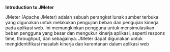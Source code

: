 **Introduction to JMeter**

JMeter (Apache JMeter) adalah sebuah perangkat lunak sumber terbuka yang digunakan untuk melakukan pengujian beban dan pengujian kinerja pada aplikasi web. Ini memungkinkan pengguna untuk mensimulasikan beban pengguna yang besar dan mengukur kinerja aplikasi, seperti respons time, throughput, dan sebagainya. JMeter dapat digunakan untuk mengidentifikasi masalah kinerja dan kerentanan dalam aplikasi web